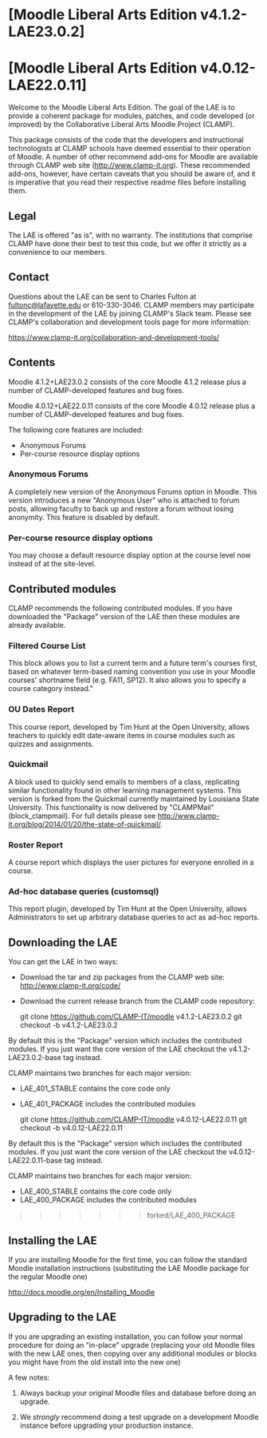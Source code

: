 
# [Moodle Liberal Arts Edition v4.1.2-LAE23.0.2]

# [Moodle Liberal Arts Edition v4.0.12-LAE22.0.11]


Welcome to the Moodle Liberal Arts Edition. The goal of the LAE is to provide a coherent package for modules, patches, and code developed (or improved) by the Collaborative Liberal Arts Moodle Project (CLAMP).

This package consists of the code that the developers and instructional technologists at CLAMP schools have deemed essential to their operation of Moodle. A number of other recommend add-ons for Moodle are available through CLAMP web site (<http://www.clamp-it.org>). These recommended add-ons,  however,  have certain caveats that you should be aware of, and it is imperative that you read their respective readme files before installing them.

## Legal

The LAE is offered "as is", with no warranty. The institutions that comprise CLAMP have done their best to test this code, but we offer it strictly as a convenience to our members.

## Contact

Questions about the LAE can be sent to Charles Fulton at fultonc@lafayette.edu or 610-330-3046. CLAMP members may participate in the development of the LAE by joining CLAMP's Slack team. Please see CLAMP's collaboration and development tools page for more information:

https://www.clamp-it.org/collaboration-and-development-tools/

## Contents


Moodle 4.1.2+LAE23.0.2 consists of the core Moodle 4.1.2 release plus a number of CLAMP-developed features and bug fixes.

Moodle 4.0.12+LAE22.0.11 consists of the core Moodle 4.0.12 release plus a number of CLAMP-developed features and bug fixes.


The following core features are included:

* Anonymous Forums
* Per-course resource display options

### Anonymous Forums

A completely new version of the Anonymous Forums option in Moodle. This version introduces a new "Anonymous User" who is attached to forum posts, allowing faculty to back up and restore a forum without losing anonymity. This feature is disabled by default.

### Per-course resource display options

You may choose a default resource display option at the course level now instead of at the site-level.

## Contributed modules

CLAMP recommends the following contributed modules. If you have downloaded the "Package" version of the LAE then these modules are already available.

### Filtered Course List

This block allows you to list a current term and a future term's courses first, based on whatever term-based naming convention you use in your Moodle courses' shortname field (e.g. FA11, SP12). It also allows you to specify a course category instead."

### OU Dates Report

This course report, developed by Tim Hunt at the Open University, allows teachers to quickly edit date-aware items in course modules such as quizzes and assignments.

### Quickmail

A block used to quickly send emails to members of a class, replicating similar functionality found in other learning management systems. This version is forked from the Quickmail currently maintained by Louisiana State University. This functionality is now delivered by "CLAMPMail" (block_clampmail). For full details please see <http://www.clamp-it.org/blog/2014/01/20/the-state-of-quickmail/>.

### Roster Report

A course report which displays the user pictures for everyone enrolled in a course.

### Ad-hoc database queries (customsql)

This report plugin, developed by Tim Hunt at the Open University,  allows Administrators to set up arbitrary database queries to act as ad-hoc reports.

## Downloading the LAE

You can get the LAE in two ways:

* Download the tar and zip packages from the CLAMP web site: <http://www.clamp-it.org/code/>
* Download the current release branch from the CLAMP code repository:


    git clone https://github.com/CLAMP-IT/moodle v4.1.2-LAE23.0.2
    git checkout -b v4.1.2-LAE23.0.2

By default this is the "Package" version which includes the contributed modules. If you just want the core version of the LAE checkout the v4.1.2-LAE23.0.2-base tag instead.

CLAMP maintains two branches for each major version:

* LAE\_401\_STABLE contains the core code only
* LAE\_401\_PACKAGE includes the contributed modules

    git clone https://github.com/CLAMP-IT/moodle v4.0.12-LAE22.0.11
    git checkout -b v4.0.12-LAE22.0.11

By default this is the "Package" version which includes the contributed modules. If you just want the core version of the LAE checkout the v4.0.12-LAE22.0.11-base tag instead.

CLAMP maintains two branches for each major version:

* LAE\_400\_STABLE contains the core code only
* LAE\_400\_PACKAGE includes the contributed modules
>>>>>>> forked/LAE_400_PACKAGE

## Installing the LAE

If you are installing Moodle for the first time, you can follow the standard Moodle installation instructions (substituting the LAE Moodle package for the regular Moodle one)

<http://docs.moodle.org/en/Installing_Moodle>

## Upgrading to the LAE

If you are upgrading an existing installation, you can follow your normal procedure for doing an "in-place" upgrade (replacing your old Moodle files with the new LAE ones, then copying over any additional modules or blocks you might have from the old install into the new one)

A few notes:

1. Always backup your original Moodle files and database before doing an upgrade.

2. We *strongly* recommend doing a test upgrade on a development Moodle instance before upgrading your production instance.
